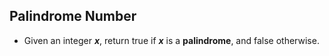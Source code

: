 ## Palindrome Number

- Given an integer **_x_**, return true if **_x_** is a **palindrome**, and false otherwise.
